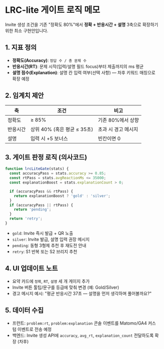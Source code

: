 # LRC-lite 게이트 로직 메모

Invite 생성 조건을 기존 "정확도 80%"에서 **정확 + 반응시간 + 설명** 3축으로 확장하기 위한 최소 구현안입니다.

## 1. 지표 정의
- **정확도(Accuracy)**: `정답 수 / 총 문제 수`
- **반응시간(RT)**: 문제 시작(입력/설명 필드 focus)부터 제출까지의 ms 평균
- **설명 점수(Explanation)**: 설명 칸 입력 여부(선택 사항) — 차후 키워드 매칭으로 확장 예정

## 2. 임계치 제안
| 축 | 조건 | 비고 |
|----|------|------|
| 정확도 | ≥ 85% | 기존 80%에서 상향 |
| 반응시간 | 상위 40% (혹은 평균 ≤ 35초) | 초과 시 경고 메시지 |
| 설명 | 입력 시 +5 보너스 | 빈칸이면 0 |

## 3. 게이트 판정 로직 (의사코드)
```js
function lrcLiteGate(stats) {
  const accuracyPass = stats.accuracy >= 0.85;
  const rtPass = stats.avgReactionMs <= 35000;
  const explanationBoost = stats.explanationCount > 0;

  if (accuracyPass && rtPass) {
    return explanationBoost ? 'gold' : 'silver';
  }
  if (accuracyPass || rtPass) {
    return 'pending';
  }
  return 'retry';
}
```

- `gold`: Invite 즉시 발급 + QR 노출
- `silver`: Invite 발급, 설명 입력 권장 메시지
- `pending`: 동형 3형제 추천 후 재도전 안내
- `retry`: S1 반복 또는 S2 브리지 추천

## 4. UI 업데이트 노트
- 요약 카드에 `정확`, `RT`, `설명` 세 개 게이지 추가
- Invite 버튼 툴팁/문구를 등급에 맞춰 변경 (예: Gold/Silver)
- 경고 메시지 예시: "평균 반응시간 37초 — 설명을 먼저 생각하며 풀어볼까요?"

## 5. 데이터 수집
- 프런트: `problem:rt`, `problem:explanation` 콘솔 이벤트를 Matomo/GA4 커스텀 이벤트로 전송 예정
- 백엔드: Invite 생성 API에 `accuracy`, `avg_rt`, `explanation_count` 전달하도록 확장 (차후)
